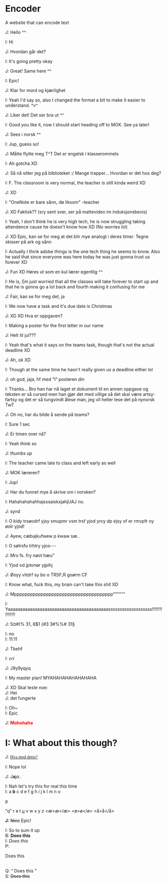 # Encoder
A website that can encode text

J: Hello ^^

I: Hi

J: Hvordan går det?

I: It's going pretty okay

J: Great! Same here ^^

I: Epic!

J: Klar for mord og kjærlighet

I: Yeah I'd say so, also I changed the format a bit to make it easier to understand. ^v^

J: Liker det! Det ser bra ut ^^

I: Good you like it, now I should start heading off to MOK. See ya later!

J: Sees i norsk ^^

I: Jup, guess so!

J: Måtte flytte meg T^T Det er engelsk i klasserommets

I: Ah gotcha XD

J: Så nå sitter jeg på biblioteket :/ Mange trapper... Hvordan er det hos deg?

I: F. The classroom is very normal, the teacher is still kinda weird XD

J: XD

I: "OneNote er bare sånn, dø liksom" -teacher

J: XD Faktisk?? (sry sent sver, ser på mattevideo im induksjonsbevis)

I: Yeah, I don't think he is very high tech, he is now struggling taking attendence cause he doesn't know how  XD (No worries lol)

J: XD Epic, kan se for meg at det blir mye analogt i deres timer. Tegne skisser på ark og sånn

I: Actually I think adobe things is the one tech thing he seems to know. Also he said that since everyone was here today he was just gonna trust us forever XD

J: Fun XD Høres ut som en kul lærer egentlig ^^

I: He is, I|m just worried that all the classes will take forever to start up and that he is gonna go a lot back and fourth making it confusing for me

J: Fair, kan se for meg det, ja

I: We now have a task and it's due date is Christmas

J: XD XD Hva er oppgaven?

I: Making a poster for the first letter in our name

J: Helt til jul???

I: Yeah that's what it says on the teams task, though that's not the actual deadline XD

J: Ah, ok XD

I: Though at the same time he hasn't really given us a deadline either lol

J: oh god, jaja, hf med "I" posteren din

I: Thanks... Bro han har nå laget et dokument til en annen oppgave og teksten er så cursed men han gjør det med villige så det skal være artsy-fartsy og det er så tungvindt ålese man, jeg vil heller lese det på nynorsk TwT

J: Oh no, har du bilde å sende på teams?

I: Sure 1 sec

J: Er timen over nå?

I: Yeah think so

J: *thumbs up*

I: The teacher came late to class and left early as well

J: MOK læreren?

I: Jup!

J: Har du funnet mye å skrive om i norsken?

I: HahahahahahhajsssaiskxjahjUAJ no.

J: synd

I: O kidy trsøodrf yjsy smupmr vsm trsf yjod yrcy dp ejsy of er rmvpfr oy øolr yjod!

J: Ayew, cæbajkufwew p kwaw sæ..

I: O søtrsfu trhtry yjos---

J: Mro fs. fry nøot hæu"

I: Yjod od jptonør yjpihj 

J: Øoyy vitdrf sy bo o TRSF;R goørm CF

I: Know what, fuck this, my brain can't take this shit XD

J: Mppppppppppppppppppppppppppppppppppppp""""""

I: Yaaaaaaaaaaaaaaaaaaaaaaaaaaaaaaaaaaaaaaaaasssssssssssssssssss!!!!!!!!!!!!!!!!

J: 5¤#(% 31, 6$1 {#3 3#%%# 31§

I: no <br>
I: 11:11

J: Tbehf

I: *cri*

J: J9y9yqyq

I: My master plan! MYAHAHAHAHAHAHAHA

J: XD Skal teste noe: <br>J: Hei <br>J: det fungerte

I: Oh~ <br>
I: Epic

J: <b style="color:red">Mohohaha</b>

<h1>I: What about this though? </h1>

J: <span style="font-family: wingdings; text-decoration: underline;">Hva med dette?</span>

I: Nope lol

J: J<b>a</b><u>j</u>*a*..

I: Nah let's try this for real this time <br>
I: <a>a</a> <b>b</b> <c>c</c> <d>d</d> <e>e</e> <f>f</f> <g>g</g> <h>h</h> <i>i</i> <j>j</j> <k>k</k> <l>l</l> <m>m</m> <n>n</n> <o>o</o> <p>p</p> <q>q</q> <r>r</r> <s>s</s> <t>t</t> <u>u</u> <v>v</v> <w>w</w> <x>x</x> <y>y</y> <z>z</z> <æ>æ</æ>  <ø>ø</ø>  <å>å</å>

<b>J:</b> <s>Nice</s> Epic!

I: So to sum it up <br>
B: <b> Does this </b><br>
I: <i> Does this </i><br>
P: <p> Does this </p><br>
Q: <q> Does this </q><br>
S: <s> Does this </s><br>